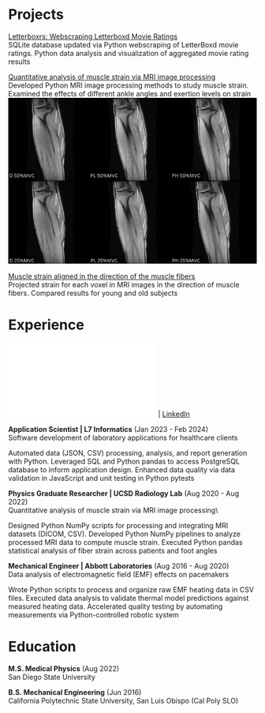 # Projects

[Letterboxrs: Webscraping Letterboxd Movie Ratings](https://bcunnane.github.io/letterboxrs/)\
SQLite database updated via Python webscraping of LetterBoxd movie ratings. Python data analysis and visualization of aggregated movie rating results

[Quantitative analysis of muscle strain via MRI image processing](https://bcunnane.github.io/fiber-tracking-py/)\
Developed Python MRI image processing methods to study muscle strain. Examined the effects of different ankle angles and exertion levels on strain
![Fiber Gif](files/Supplemental_Video.gif)

[Muscle strain aligned in the direction of the muscle fibers](https://bcunnane.github.io/muscle-fiber-aligned-strain/)\
Projected strain for each voxel in MRI images in the direction of muscle fibers. Compared results for young and old subjects


# Experience

![Resume](files/Brandon_Cunnane_Resume.pdf) | [LinkedIn](https://www.linkedin.com/in/brandoncunnane/)

**Application Scientist | L7 Informatics** (Jan 2023 - Feb 2024)\
Software development of laboratory applications for healthcare clients
 
Automated data (JSON, CSV) processing, analysis, and report generation with Python. Leveraged SQL and Python pandas to access PostgreSQL database to inform application design. Enhanced data quality via data validation in JavaScript and unit testing in Python pytests

**Physics Graduate Researcher | UCSD Radiology Lab** (Aug 2020 - Aug 2022)\
Quantitative analysis of muscle strain via MRI image processing\

Designed Python NumPy scripts for processing and integrating MRI datasets (DICOM, CSV). Developed Python NumPy pipelines to analyze processed MRI data to compute muscle strain. Executed Python pandas statistical analysis of fiber strain across patients and foot angles

**Mechanical Engineer | Abbott Laboratories** (Aug 2016 - Aug 2020)\
Data analysis of electromagnetic field (EMF) effects on pacemakers

Wrote Python scripts to process and organize raw EMF heating data in CSV files. Executed data analysis to validate thermal model predictions against measured heating data. Accelerated quality testing by automating measurements via Python-controlled robotic system

# Education

**M.S. Medical Physics** (Aug 2022)\
San Diego State University

**B.S. Mechanical Engineering** (Jun 2016)\
California Polytechnic State University, San Luis Obispo (Cal Poly SLO)
